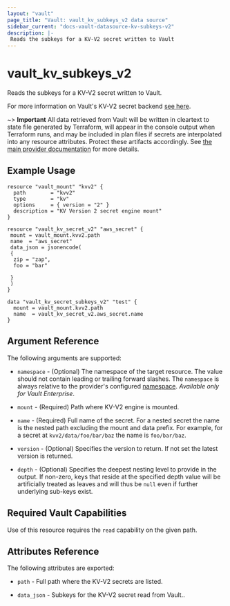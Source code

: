 ```yaml
---
layout: "vault"
page_title: "Vault: vault_kv_subkeys_v2 data source"
sidebar_current: "docs-vault-datasource-kv-subkeys-v2"
description: |-
 Reads the subkeys for a KV-V2 secret written to Vault
---
```


# vault\_kv\_subkeys\_v2

Reads the subkeys for a KV-V2 secret written to Vault.

For more information on Vault's KV-V2 secret backend 
[see here](https://www.vaultproject.io/docs/secrets/kv/kv-v2).

~> **Important** All data retrieved from Vault will be
written in cleartext to state file generated by Terraform, will appear in
the console output when Terraform runs, and may be included in plan files
if secrets are interpolated into any resource attributes.
Protect these artifacts accordingly. See
[the main provider documentation](../index.html)
for more details.

## Example Usage

```hcl
resource "vault_mount" "kvv2" {
  path        = "kvv2"
  type        = "kv"
  options     = { version = "2" }
  description = "KV Version 2 secret engine mount"
}

resource "vault_kv_secret_v2" "aws_secret" {
 mount = vault_mount.kvv2.path
 name  = "aws_secret"
 data_json = jsonencode(
 {
  zip = "zap", 
  foo = "bar"

 }
 )
}

data "vault_kv_secret_subkeys_v2" "test" {
  mount = vault_mount.kvv2.path
  name  = vault_kv_secret_v2.aws_secret.name
}
```

## Argument Reference

The following arguments are supported:

* `namespace` - (Optional) The namespace of the target resource.
  The value should not contain leading or trailing forward slashes.
  The `namespace` is always relative to the provider's configured [namespace](../index.html#namespace).
  *Available only for Vault Enterprise*.

* `mount` - (Required) Path where KV-V2 engine is mounted.

* `name` - (Required) Full name of the secret. For a nested secret
  the name is the nested path excluding the mount and data
  prefix. For example, for a secret at `kvv2/data/foo/bar/baz`
  the name is `foo/bar/baz`.

* `version` - (Optional) Specifies the version to return. If not 
  set the latest version is returned.

* `depth` - (Optional) Specifies the deepest nesting level to provide in the output.
  If non-zero, keys that reside at the specified depth value will be
  artificially treated as leaves and will thus be `null` even if further
  underlying sub-keys exist.

## Required Vault Capabilities

Use of this resource requires the `read` capability on the given path.

## Attributes Reference

The following attributes are exported:

* `path` - Full path where the KV-V2 secrets are listed.

* `data_json` - Subkeys for the KV-V2 secret read from Vault..

